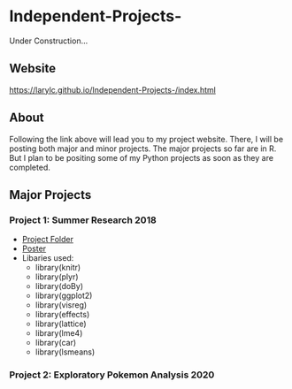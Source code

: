 # Independent-Projects-

Under Construction...

## Website 
https://larylc.github.io/Independent-Projects-/index.html

## About 
Following the link above will lead you to my project website. There, I will be posting both major and minor projects. The major projects so far are in R. But I plan to be positing some of my Python projects as soon as they are completed.

## Major Projects

### Project 1: Summer Research 2018 

* [Project Folder](https://github.com/larylc/Summer-Research-2018)
* [Poster](https://github.com/larylc/Summer-Research-2018/blob/main/Sigma%20Xi%20Research%20Poster%20Summer%202018%20Cedric%20Lary-%20Ultra.pdf)
* Libaries used:
  + library(knitr)
  + library(plyr)
  + library(doBy)
  + library(ggplot2) 
  + library(visreg)
  + library(effects)
  + library(lattice)
  + library(lme4)
  + library(car) 
  + library(lsmeans)


### Project 2: Exploratory Pokemon Analysis 2020 


